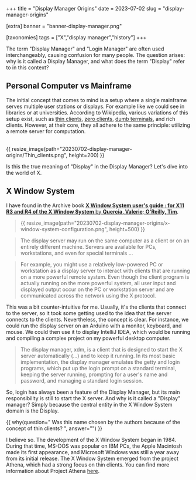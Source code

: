 +++
title = "Display Manager Origins"
date = 2023-07-02
slug = "display-manager-origins"

[extra]
banner = "banner-display-manager.png"

[taxonomies]
tags = ["X","display manager","history"]
+++

The term "Display Manager" and "Login Manager" are often used interchangeably,
causing confusion for many people. The question arises: why is it called a
Display Manager, and what does the term "Display" refer to in this context?

<!-- more -->
<!-- TOC -->

## Personal Computer vs Mainframe

The initial concept that comes to mind is a setup where a single mainframe
serves multiple user stations or displays. For example like we could see in
libraries or at universities. According to Wikipedia, various variations of this
setup exist, such as [thin clients](https://en.wikipedia.org/wiki/Thin_client),
[zero clients](https://en.wikipedia.org/wiki/Rich_client),
[dumb terminals](https://en.wikipedia.org/wiki/Computer_terminal#Dumb_terminal),
and rich clients. However, at their core, they all adhere to the same principle:
utilizing a remote server for computation.

<br />
{{ resize_image(path="20230702-display-manager-origins/Thin_clients.png", height=200) }}
<br />

Is this the true meaning of "Display" in the Display Manager? Let's dive into
the world of X.

## X Window System

I have found in the Archive book
[**X Window System user's guide : for X11 R3 and R4 of the X Window System** by **Quercia, Valerie**; **O'Reilly, Tim**](https://archive.org/details/xwindowsystem03quermiss/page/n31/mode/2up).

> {{ resize_image(path="20230702-display-manager-origins/x-window-system-configuration.png", height=500) }}

> The display server may run on the same computer as a client or on an entirely
> different machine. Servers are available for PCs, workstations, and even for
> special terminals ...

> For example, you might use a relatively low-powered PC or workstation as a
> display server to interact with clients that are running on a more powerful
> remote system. Even though the client program is actually running on the more
> powerful system, all user input and displayed output occur on the PC or
> workstation server and are communicated across the network using the X
> protocol.

This was a bit counter-intuitive for me. Usually, it's the clients that connect
to the server, so it took some getting used to the idea that the server connects
to the clients. Nevertheless, the concept is clear. For instance, we could run
the display server on an Arduino with a monitor, keyboard, and mouse. We could
then use it to display IntelliJ IDEA, which would be running and compiling a
complex project on my powerful desktop computer.

> The display manager, xdm, is a client that is designed to start the X server
> automatically (...) and to keep it running. In its most basic implementation,
> the display manager emulates the getty and login programs, which put up the
> login prompt on a standard terminal, keeping the server running, prompting for
> a user's name and password, and managing a standard login session.

So, login has always been a feature of the Display Manager, but its main
responsibility is still to start the X server. And why is it called a "Display"
manager? Simply because the central entity in the X Window System domain is the
Display.

{{ why(question="
Was this name chosen by the authors because of the concept of thin clients?
", answer="") }}

I believe so. The development of the X Window System began in 1984. During that
time, MS-DOS was popular on IBM PCs, the Apple Macintosh made its first
appearance, and Microsoft Windows was still a year away from its initial
release. The X Window System emerged from the project Athena, which had a strong
focus on thin clients. You can find more information about Project Athena
[here](https://en.wikipedia.org/wiki/Project_Athena).
